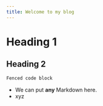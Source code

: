 ```yaml
---
title: Welcome to my blog
---
```


# Heading 1

## Heading 2

```sh
Fenced code block
```

* We can put **any** Markdown here.
* xyz


